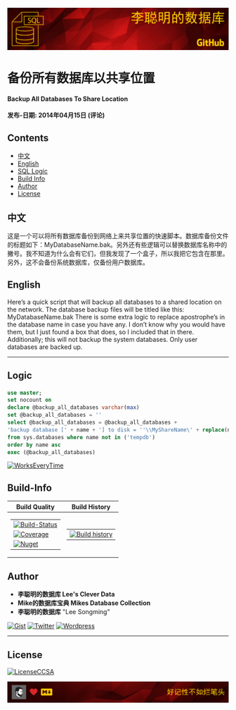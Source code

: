 ![CLEVER DATA GIT REPO](https://raw.githubusercontent.com/LiCongMingDeShujuku/git-resources/master/0-clever-data-github.png "李聪明的数据库")

# 备份所有数据库以共享位置
#### Backup All Databases To Share Location
**发布-日期: 2014年04月15日 (评论)**

## Contents

- [中文](#中文)
- [English](#English)
- [SQL Logic](#Logic)
- [Build Info](#Build-Info)
- [Author](#Author)
- [License](#License) 


## 中文
这是一个可以将所有数据库备份到网络上来共享位置的快速脚本。数据库备份文件的标题如下：MyDatabaseName.bak。另外还有些逻辑可以替换数据库名称中的撇号。我不知道为什么会有它们，但我发现了一个盒子，所以我把它包含在那里。另外，这不会备份系统数据库，仅备份用户数据库。


## English
Here’s a quick script that will backup all databases to a shared location on the network. The database backup files will be titled like this: MyDatabaseName.bak There is some extra logic to replace apostrophe’s in the database name in case you have any. I don’t know why you would have them, but I just found a box that does, so I included that in there. Additionally; this will not backup the system databases. Only user databases are backed up.

---
## Logic
```SQL
use master;
set nocount on
declare @backup_all_databases varchar(max)
set @backup_all_databases = ''
select @backup_all_databases = @backup_all_databases +
'backup database [' + name + '] to disk = ''\\MyShareName\' + replace(name, '', '''') + '.bak'' with format;' + char(10)
from sys.databases where name not in ('tempdb') 
order by name asc
exec (@backup_all_databases)

```

[![WorksEveryTime](https://forthebadge.com/images/badges/60-percent-of-the-time-works-every-time.svg)](https://shitday.de/)

## Build-Info

| Build Quality | Build History |
|--|--|
|<table><tr><td>[![Build-Status](https://ci.appveyor.com/api/projects/status/pjxh5g91jpbh7t84?svg?style=flat-square)](#)</td></tr><tr><td>[![Coverage](https://coveralls.io/repos/github/tygerbytes/ResourceFitness/badge.svg?style=flat-square)](#)</td></tr><tr><td>[![Nuget](https://img.shields.io/nuget/v/TW.Resfit.Core.svg?style=flat-square)](#)</td></tr></table>|<table><tr><td>[![Build history](https://buildstats.info/appveyor/chart/tygerbytes/resourcefitness)](#)</td></tr></table>|

## Author

- **李聪明的数据库 Lee's Clever Data**
- **Mike的数据库宝典 Mikes Database Collection**
- **李聪明的数据库** "Lee Songming"

[![Gist](https://img.shields.io/badge/Gist-李聪明的数据库-<COLOR>.svg)](https://gist.github.com/congmingshuju)
[![Twitter](https://img.shields.io/badge/Twitter-mike的数据库宝典-<COLOR>.svg)](https://twitter.com/mikesdatawork?lang=en)
[![Wordpress](https://img.shields.io/badge/Wordpress-mike的数据库宝典-<COLOR>.svg)](https://mikesdatawork.wordpress.com/)

---
## License
[![LicenseCCSA](https://img.shields.io/badge/License-CreativeCommonsSA-<COLOR>.svg)](https://creativecommons.org/share-your-work/licensing-types-examples/)

![Lee Songming](https://raw.githubusercontent.com/LiCongMingDeShujuku/git-resources/master/1-clever-data-github.png "李聪明的数据库")

